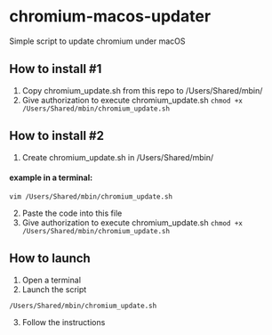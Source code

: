 # chromium-macos-updater
Simple script to update chromium under macOS

## How to install #1
1. Copy chromium_update.sh from this repo to /Users/Shared/mbin/
2. Give authorization to execute chromium_update.sh 
<code>chmod +x /Users/Shared/mbin/chromium_update.sh</code>

## How to install #2
1. Create chromium_update.sh in /Users/Shared/mbin/
#### example in a terminal:
<code>vim /Users/Shared/mbin/chromium_update.sh</code>

2. Paste the code into this file
3. Give authorization to execute chromium_update.sh 
<code>chmod +x /Users/Shared/mbin/chromium_update.sh</code>
## How to launch
1. Open a terminal
2. Launch the script

<code>/Users/Shared/mbin/chromium_update.sh</code>

3. Follow the instructions
